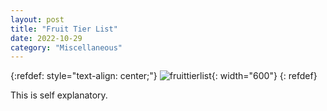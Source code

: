 ```yaml
---
layout: post
title: "Fruit Tier List"
date: 2022-10-29
category: "Miscellaneous"
---
```


{:refdef: style="text-align: center;"}
![fruittierlist](https://ryanlu41.github.io/images/blog/fruittierlist.jpg){: width="600"}
{: refdef}

This is self explanatory.